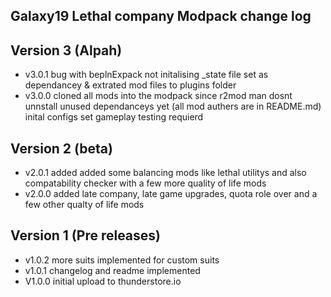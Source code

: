 ## Galaxy19 Lethal company Modpack change log

## Version 3 (Alpah)
- v3.0.1 bug with beplnExpack not initalising _state file set as dependancey & extrated mod files to plugins folder
- v3.0.0 cloned all mods into the modpack since r2mod man dosnt unnstall unused dependanceys yet (all mod authers are in README.md) inital configs set gameplay testing requierd

## Version 2 (beta)
- v2.0.1 added added some balancing mods like lethal utilitys and also compatability checker with a few more quality of life mods
- v2.0.0 added late company, late game upgrades, quota role over and a few other qualty of life mods

## Version 1 (Pre releases)
- v1.0.2 more suits implemented for custom suits
- v1.0.1 changelog and readme implemented 
- V1.0.0 initial upload to thunderstore.io

 